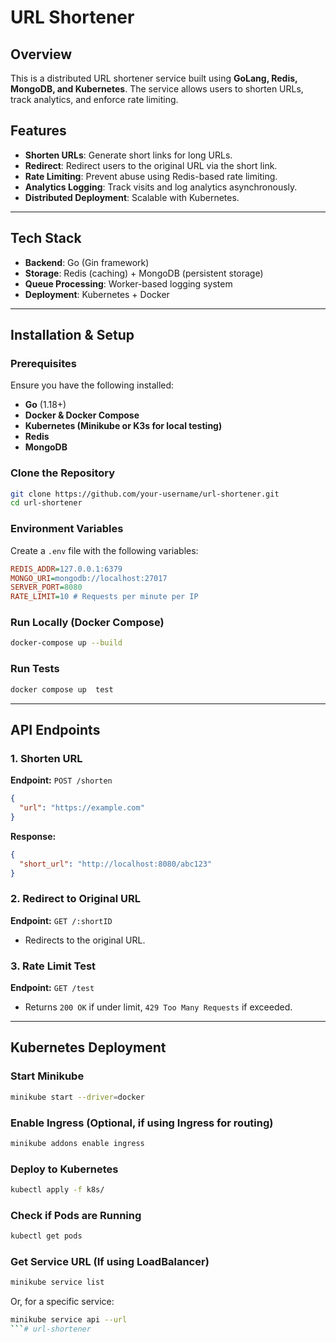 # URL Shortener

## Overview
This is a distributed URL shortener service built using **GoLang, Redis, MongoDB, and Kubernetes**. The service allows users to shorten URLs, track analytics, and enforce rate limiting.

## Features
- **Shorten URLs**: Generate short links for long URLs.
- **Redirect**: Redirect users to the original URL via the short link.
- **Rate Limiting**: Prevent abuse using Redis-based rate limiting.
- **Analytics Logging**: Track visits and log analytics asynchronously.
- **Distributed Deployment**: Scalable with Kubernetes.

---

## Tech Stack
- **Backend**: Go (Gin framework)
- **Storage**: Redis (caching) + MongoDB (persistent storage)
- **Queue Processing**: Worker-based logging system
- **Deployment**: Kubernetes + Docker

---

## Installation & Setup

### **Prerequisites**
Ensure you have the following installed:
- **Go** (1.18+)
- **Docker & Docker Compose**
- **Kubernetes (Minikube or K3s for local testing)**
- **Redis**
- **MongoDB**

### **Clone the Repository**
```sh
git clone https://github.com/your-username/url-shortener.git
cd url-shortener
```

### **Environment Variables**
Create a `.env` file with the following variables:
```ini
REDIS_ADDR=127.0.0.1:6379
MONGO_URI=mongodb://localhost:27017
SERVER_PORT=8080
RATE_LIMIT=10 # Requests per minute per IP
```

### **Run Locally (Docker Compose)**
```sh
docker-compose up --build
```

### **Run Tests**
```sh
docker compose up  test
```

---

## API Endpoints

### **1. Shorten URL**
**Endpoint:** `POST /shorten`
```json
{
  "url": "https://example.com"
}
```
**Response:**
```json
{
  "short_url": "http://localhost:8080/abc123"
}
```

### **2. Redirect to Original URL**
**Endpoint:** `GET /:shortID`
- Redirects to the original URL.

### **3. Rate Limit Test**
**Endpoint:** `GET /test`
- Returns `200 OK` if under limit, `429 Too Many Requests` if exceeded.

---

## Kubernetes Deployment

### **Start Minikube**
```sh
minikube start --driver=docker
```

### **Enable Ingress (Optional, if using Ingress for routing)**
```sh
minikube addons enable ingress
```

### **Deploy to Kubernetes**
```sh
kubectl apply -f k8s/
```

### **Check if Pods are Running**
```sh
kubectl get pods
```

### **Get Service URL (If using LoadBalancer)**
```sh
minikube service list
```
Or, for a specific service:
```sh
minikube service api --url
```# url-shortener
